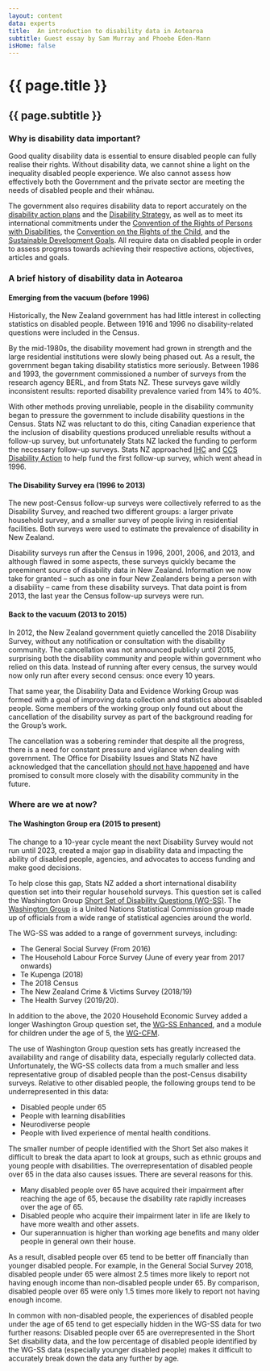 ```yaml
---
layout: content
data: experts
title:  An introduction to disability data in Aotearoa
subtitle: Guest essay by Sam Murray and Phoebe Eden-Mann
isHome: false
---
```


# {{ page.title }}
## {{ page.subtitle }}

### Why is disability data important?
Good quality disability data is essential to ensure disabled people can fully realise their rights. Without disability data, we cannot shine a light on the inequality disabled people experience. We also cannot assess how effectively both the Government and the private sector are meeting the needs of disabled people and their whānau. 

The government also requires disability data to report accurately on the [disability action plans](https://www.odi.govt.nz/disability-action-plan-2/) and the [Disability Strategy](https://www.odi.govt.nz/nz-disability-strategy/), as well as to meet its international commitments under the [Convention of the Rights of Persons with Disabilities](https://www.un.org/development/desa/disabilities/convention-on-the-rights-of-persons-with-disabilities.html), the [Convention on the Rights of the Child](https://www.msd.govt.nz/about-msd-and-our-work/publications-resources/monitoring/uncroc/), and the [Sustainable Development Goals](https://sdgs.un.org/goals). All require data on disabled people in order to assess progress towards achieving their respective actions, objectives, articles and goals.

### A brief history of disability data in Aotearoa
#### Emerging from the vacuum (before 1996)
Historically, the New Zealand government has had little interest in collecting statistics on disabled people. Between 1916 and 1996 no disability-related questions were included in the Census.

By the mid-1980s, the disability movement had grown in strength and the large residential institutions were slowly being phased out. As a result, the government began taking disability statistics more seriously. Between 1986 and 1993, the government commissioned a number of surveys from the research agency BERL, and from Stats NZ. These surveys gave wildly inconsistent results: reported disability prevalence varied from 14% to 40%.

With other methods proving unreliable, people in the disability community began to pressure the government to include disability questions in the Census. Stats NZ was reluctant to do this, citing Canadian experience that the inclusion of disability questions produced unreliable results without a follow-up survey, but unfortunately Stats NZ lacked the funding to perform the necessary follow-up surveys. Stats NZ approached [IHC](https://ihc.org.nz/) and [CCS Disability Action](https://www.ccsdisabilityaction.org.nz/) to help fund the first follow-up survey, which went ahead in 1996.

#### The Disability Survey era (1996 to 2013)
The new post-Census follow-up surveys were collectively referred to as the Disability Survey, and reached two different groups: a larger private household survey, and a smaller survey of people living in residential facilities. Both surveys were used to estimate the prevalence of disability in New Zealand.

Disability surveys run after the Census in 1996, 2001, 2006, and 2013, and although flawed in some aspects, these surveys quickly became the preeminent source of disability data in New Zealand. Information we now take for granted – such as one in four New Zealanders being a person with a disability – came from these disability surveys. That data point is from 2013, the last year the Census follow-up surveys were run.

#### Back to the vacuum (2013 to 2015)
In 2012, the New Zealand government quietly cancelled the 2018 Disability Survey, without any notification or consultation with the disability community. The cancellation was not announced publicly until 2015, surprising both the disability community and people within government who relied on this data. Instead of running after every census, the survey would now only run after every second census: once every 10 years.

That same year, the Disability Data and Evidence Working Group was formed with a goal of improving data collection and statistics about disabled people. Some members of the working group only found out about the cancellation of the disability survey as part of the background reading for the Group’s work.

The cancellation was a sobering reminder that despite all the progress, there is a need for constant pressure and vigilance when dealing with government. The Office for Disability Issues and Stats NZ have acknowledged that the cancellation [should not have happened](https://www.odi.govt.nz/guidance-and-resources/improving-information-about-disabled-people/) and have promised to consult more closely with the disability community in the future. 

### Where are we at now?
#### The Washington Group era (2015 to present)

The change to a 10-year cycle meant the next Disability Survey would not run until 2023, created a major gap in disability data and impacting the ability of disabled people, agencies, and advocates to access funding and make good decisions.

To help close this gap, Stats NZ added a short international disability question set into their regular household surveys. This question set is called the Washington Group [Short Set of Disability Questions (WG-SS)](https://www.washingtongroup-disability.com/question-sets/wg-short-set-on-functioning-wg-ss/). The [Washington Group](https://www.washingtongroup-disability.com/about/about-the-wg/) is a United Nations Statistical Commission group made up of officials from a wide range of statistical agencies around the world.

The WG-SS was added to a range of government surveys, including: 
- The General Social Survey (From 2016)
- The Household Labour Force Survey (June of every year from 2017 onwards)
- Te Kupenga (2018)
- The 2018 Census
- The New Zealand Crime & Victims Survey (2018/19)
- The Health Survey (2019/20).

In addition to the above, the 2020 Household Economic Survey added a longer Washington Group question set, the [WG-SS Enhanced](https://www.washingtongroup-disability.com/question-sets/wg-short-set-on-functioning-%e2%80%93-enhanced-wg-ss-enhanced/), and a module for children under the age of 5, the [WG-CFM](https://www.washingtongroup-disability.com/question-sets/wgunicef-child-functioning-module-cfm/).

The use of Washington Group question sets has greatly increased the availability and range of disability data, especially regularly collected data. Unfortunately, the WG-SS collects data from a much smaller and less representative group of disabled people than the post-Census disability surveys. Relative to other disabled people, the following groups tend to be underrepresented in this data:

- Disabled people under 65
- People with learning disabilities
- Neurodiverse people
- People with lived experience of mental health conditions.

The smaller number of people identified with the Short Set also makes it difficult to break the data apart to look at groups, such as ethnic groups and young people with disabilities. The overrepresentation of disabled people over 65 in the data also causes issues. There are several reasons for this.

-  Many disabled people over 65 have acquired their impairment after reaching the age of 65, because the disability rate rapidly increases over the age of 65.
- Disabled people who acquire their impairment later in life are likely to have more wealth and other assets.
- Our superannuation is higher than working age benefits and many older people in general own their house. 

As a result, disabled people over 65 tend to be better off financially than younger disabled people. For example, in the General Social Survey 2018, disabled people under 65 were almost 2.5 times more likely to report not having enough income than non-disabled people under 65. By comparison, disabled people over 65 were only 1.5 times more likely to report not having enough income.

In common with non-disabled people, the experiences of disabled people under the age of 65 tend to get especially hidden in the WG-SS data for two further reasons: Disabled people over 65 are overrepresented in the Short Set disability data, and the low percentage of disabled people identified by the WG-SS data (especially younger disabled people) makes it difficult to accurately break down the data any further by age.